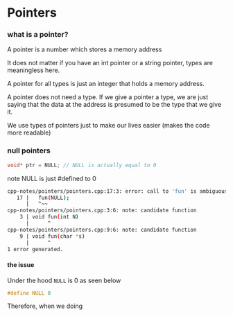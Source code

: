 # Pointers

### what is a pointer?
A pointer is a number which stores a memory address

It does not matter if you have an int pointer or a string pointer, types are meaningless here. 

A pointer for all types is just an integer that holds a memory address.

A pointer does not need a type. If we give a pointer a type, we are just saying that the data at the address is presumed to be the type that we give it. 

We use types of pointers just to make our lives easier (makes the code more readable)


### null pointers
```cpp
void* ptr = NULL; // NULL is actually equal to 0
```

note NULL is just #defined to 0





```bash
cpp-notes/pointers/pointers.cpp:17:3: error: call to 'fun' is ambiguous
   17 |   fun(NULL);
      |   ^~~
cpp-notes/pointers/pointers.cpp:3:6: note: candidate function
    3 | void fun(int N)
      |      ^
cpp-notes/pointers/pointers.cpp:9:6: note: candidate function
    9 | void fun(char *s)
      |      ^
1 error generated.
```

#### the issue
Under the hood `NULL` is 0 as seen below
```cpp
#define NULL 0
```

Therefore, when we doing 
```